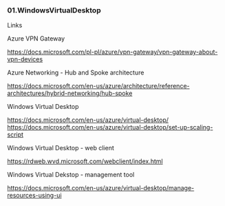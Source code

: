 ### 01.WindowsVirtualDesktop

Links

Azure VPN Gateway

https://docs.microsoft.com/pl-pl/azure/vpn-gateway/vpn-gateway-about-vpn-devices

Azure Networking - Hub and Spoke architecture

https://docs.microsoft.com/en-us/azure/architecture/reference-architectures/hybrid-networking/hub-spoke

Windows Virtual Desktop

https://docs.microsoft.com/en-us/azure/virtual-desktop/
https://docs.microsoft.com/en-us/azure/virtual-desktop/set-up-scaling-script

Windows Virtual Desktop - web client

https://rdweb.wvd.microsoft.com/webclient/index.html

Windows Virtual Dekstop - management tool

https://docs.microsoft.com/en-us/azure/virtual-desktop/manage-resources-using-ui
